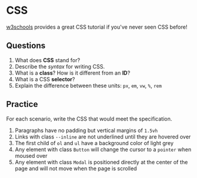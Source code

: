 # CSS
[w3schools](https://www.w3schools.com/css/default.asp) provides a great CSS tutorial if you've never seen CSS before!

## Questions
1. What does **CSS** stand for?
2. Describe the *syntax* for writing CSS.
3. What is a **class**? How is it different from an **ID**?
4. What is a CSS **selector**?
5. Explain the difference between these units: `px`, `em`, `vw`, `%`, `rem`

## Practice
For each scenario, write the CSS that would meet the specification.
1. Paragraphs have no padding but vertical margins of `1.5vh`
2. Links with class `--inline` are not underlined until they are hovered over
3. The first child of `ol` and `ul` have a background color of light grey
4. Any element with class `Button` will change the cursor to a `pointer` when moused over
5. Any element with class `Modal` is positioned directly at the center of the page and will not move when the page is scrolled
